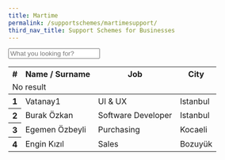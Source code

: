 ```yaml
---
title: Martime
permalink: /supportschemes/martimesupport/
third_nav_title: Support Schemes for Businesses
---
```


<div class="form-group pull-right">
    <input type="text" class="search form-control" placeholder="What you looking for?">
</div>
<span class="counter pull-right"></span>
<table class="table table-hover table-bordered results">
  <thead>
    <tr>
      <th>#</th>
      <th class="col-md-5 col-xs-5">Name / Surname</th>
      <th class="col-md-4 col-xs-4">Job</th>
      <th class="col-md-3 col-xs-3">City</th>
    </tr>
    <tr class="warning no-result">
      <td colspan="4"><i class="fa fa-warning"></i> No result</td>
    </tr>
  </thead>
  <tbody>
    <tr>
      <th scope="row">1</th>
      <td>Vatanay1</td>
      <td>UI & UX</td>
      <td>Istanbul</td>
    </tr>
    <tr>
      <th scope="row">2</th>
      <td>Burak Özkan</td>
      <td>Software Developer</td>
      <td>Istanbul</td>
    </tr>
    <tr>
      <th scope="row">3</th>
      <td>Egemen Özbeyli</td>
      <td>Purchasing</td>
      <td>Kocaeli</td>
    </tr>
    <tr>
      <th scope="row">4</th>
      <td>Engin Kızıl</td>
      <td>Sales</td>
      <td>Bozuyük</td>
    </tr>
  </tbody>
</table>

